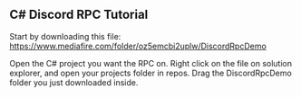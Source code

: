 ## C# Discord RPC Tutorial
Start by downloading this file: https://www.mediafire.com/folder/oz5emcbi2uplw/DiscordRpcDemo

Open the C# project you want the RPC on. Right click on the file on solution explorer, and open your projects folder in repos. Drag the DiscordRpcDemo folder you just downloaded inside.
